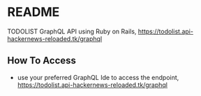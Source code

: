 # README

TODOLIST GraphQL API using Ruby on Rails, https://todolist.api-hackernews-reloaded.tk/graphql

## How To Access

- use your preferred GraphQL Ide to access the endpoint, https://todolist.api-hackernews-reloaded.tk/graphql
